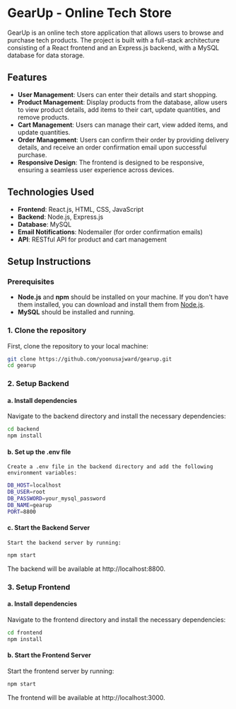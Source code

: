 # GearUp - Online Tech Store

GearUp is an online tech store application that allows users to browse and purchase tech products. The project is built with a full-stack architecture consisting of a React frontend and an Express.js backend, with a MySQL database for data storage.

## Features
- **User Management**: Users can enter their details and start shopping.
- **Product Management**: Display products from the database, allow users to view product details, add items to their cart, update quantities, and remove products.
- **Cart Management**: Users can manage their cart, view added items, and update quantities.
- **Order Management**: Users can confirm their order by providing delivery details, and receive an order confirmation email upon successful purchase.
- **Responsive Design**: The frontend is designed to be responsive, ensuring a seamless user experience across devices.

## Technologies Used
- **Frontend**: React.js, HTML, CSS, JavaScript
- **Backend**: Node.js, Express.js
- **Database**: MySQL
- **Email Notifications**: Nodemailer (for order confirmation emails)
- **API**: RESTful API for product and cart management

## Setup Instructions

### Prerequisites
- **Node.js** and **npm** should be installed on your machine. If you don't have them installed, you can download and install them from [Node.js](https://nodejs.org/).
- **MySQL** should be installed and running.

### 1. Clone the repository
  First, clone the repository to your local machine:

  ```bash
  git clone https://github.com/yoonusajward/gearup.git
  cd gearup
  ```

### 2. Setup Backend

  #### a. Install dependencies
  Navigate to the backend directory and install the necessary dependencies:
  
  ```bash
  cd backend
  npm install
  ```
  
  #### b. Set up the .env file
    Create a .env file in the backend directory and add the following environment variables:
  
  ```bash
  DB_HOST=localhost
  DB_USER=root
  DB_PASSWORD=your_mysql_password
  DB_NAME=gearup
  PORT=8800
  ```
  
  #### c. Start the Backend Server
    Start the backend server by running:
  
  ```bash
  npm start
  ```
  The backend will be available at http://localhost:8800.

### 3.  Setup Frontend

  #### a. Install dependencies
  Navigate to the frontend directory and install the necessary dependencies:
  
  ```bash
  cd frontend
  npm install
  ```
  
  #### b. Start the Frontend Server
  Start the frontend server by running:
  
  ```bash
  npm start
  ```
  The frontend will be available at http://localhost:3000.
